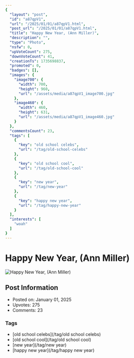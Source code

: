 ```yaml
---
{
  "layout": "post",
  "id": "a87qpV1",
  "url": "/2025/01/01/a87qpV1.html",
  "post_url": "/2025/01/01/a87qpV1.html",
  "title": "Happy New Year, (Ann Miller)",
  "description": "",
  "type": "Photo",
  "nsfw": 0,
  "upVoteCount": 275,
  "downVoteCount": 41,
  "creationTs": 1735698837,
  "promoted": 0,
  "badges": [],
  "images": {
    "image700": {
      "width": 700,
      "height": 960,
      "url": "/assets/media/a87qpV1_image700.jpg"
    },
    "image460": {
      "width": 460,
      "height": 631,
      "url": "/assets/media/a87qpV1_image460.jpg"
    }
  },
  "commentsCount": 23,
  "tags": [
    {
      "key": "old school celebs",
      "url": "/tag/old-school-celebs"
    },
    {
      "key": "old school cool",
      "url": "/tag/old-school-cool"
    },
    {
      "key": "new year",
      "url": "/tag/new-year"
    },
    {
      "key": "happy new year",
      "url": "/tag/happy-new-year"
    }
  ],
  "interests": [
    "woah"
  ]
}
---
```


# Happy New Year, (Ann Miller)

![Happy New Year, (Ann Miller)](/assets/media/a87qpV1_image700.jpg)

## Post Information

- Posted on: January 01, 2025
- Upvotes: 275
- Comments: 23

### Tags

- [old school celebs](/tag/old school celebs)
- [old school cool](/tag/old school cool)
- [new year](/tag/new year)
- [happy new year](/tag/happy new year)
